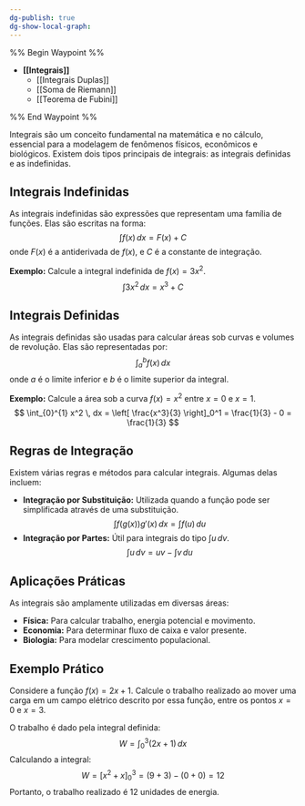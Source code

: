 ```yaml
---
dg-publish: true
dg-show-local-graph:
---
```


%% Begin Waypoint %%
- **[[Integrais]]**
	- [[Integrais Duplas]]
	- [[Soma de Riemann]]
	- [[Teorema de Fubini]]

%% End Waypoint %%

Integrais são um conceito fundamental na matemática e no cálculo, essencial para a modelagem de fenômenos físicos, econômicos e biológicos. Existem dois tipos principais de integrais: as integrais definidas e as indefinidas.

## Integrais Indefinidas

As integrais indefinidas são expressões que representam uma família de funções. Elas são escritas na forma:
$$
 \int f(x) \, dx = F(x) + C 
$$
onde $F(x)$ é a antiderivada de $f(x)$, e $C$ é a constante de integração.

**Exemplo:**
Calcule a integral indefinida de $f(x) = 3x^2$.
$$
 \int 3x^2 \, dx = x^3 + C 
$$
## Integrais Definidas

As integrais definidas são usadas para calcular áreas sob curvas e volumes de revolução. Elas são representadas por:
$$
 \int_{a}^{b} f(x) \, dx 
$$
onde $a$ é o limite inferior e $b$ é o limite superior da integral.

**Exemplo:**
Calcule a área sob a curva $f(x) = x^2$ entre $x=0$ e $x=1$.
$$
 \int_{0}^{1} x^2 \, dx = \left[ \frac{x^3}{3} \right]_0^1 = \frac{1}{3} - 0 = \frac{1}{3} 
$$
## Regras de Integração

Existem várias regras e métodos para calcular integrais. Algumas delas incluem:

- **Integração por Substituição:** Utilizada quando a função pode ser simplificada através de uma substituição.
$$
 \int f(g(x))g'(x) \, dx = \int f(u) \, du
$$
- **Integração por Partes:** Útil para integrais do tipo $\int u \, dv$.
$$
 \int u \, dv = uv - \int v \, du
$$
## Aplicações Práticas

As integrais são amplamente utilizadas em diversas áreas:

- **Física:** Para calcular trabalho, energia potencial e movimento.
- **Economia:** Para determinar fluxo de caixa e valor presente.
- **Biologia:** Para modelar crescimento populacional.

## Exemplo Prático

Considere a função $f(x) = 2x + 1$. Calcule o trabalho realizado ao mover uma carga em um campo elétrico descrito por essa função, entre os pontos $x=0$ e $x=3$.

O trabalho é dado pela integral definida:
$$
 W = \int_{0}^{3} (2x + 1) \, dx
$$
Calculando a integral:
$$
 W = \left[ x^2 + x \right]_0^3 = (9 + 3) - (0 + 0) = 12
$$
Portanto, o trabalho realizado é $12$ unidades de energia.
